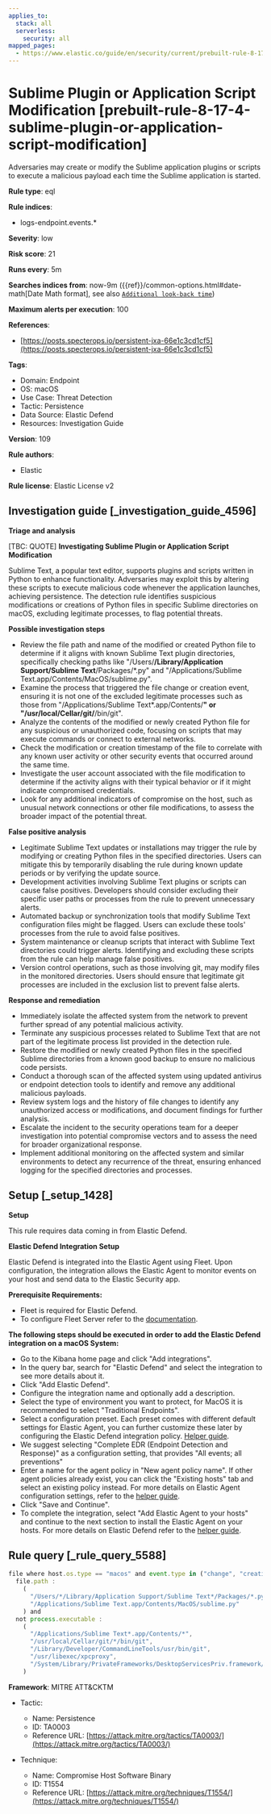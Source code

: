 ```yaml
---
applies_to:
  stack: all
  serverless:
    security: all
mapped_pages:
  - https://www.elastic.co/guide/en/security/current/prebuilt-rule-8-17-4-sublime-plugin-or-application-script-modification.html
---
```


# Sublime Plugin or Application Script Modification [prebuilt-rule-8-17-4-sublime-plugin-or-application-script-modification]

Adversaries may create or modify the Sublime application plugins or scripts to execute a malicious payload each time the Sublime application is started.

**Rule type**: eql

**Rule indices**:

* logs-endpoint.events.*

**Severity**: low

**Risk score**: 21

**Runs every**: 5m

**Searches indices from**: now-9m ({{ref}}/common-options.html#date-math[Date Math format], see also [`Additional look-back time`](docs-content://solutions/security/detect-and-alert/create-detection-rule.md#rule-schedule))

**Maximum alerts per execution**: 100

**References**:

* [https://posts.specterops.io/persistent-jxa-66e1c3cd1cf5](https://posts.specterops.io/persistent-jxa-66e1c3cd1cf5)

**Tags**:

* Domain: Endpoint
* OS: macOS
* Use Case: Threat Detection
* Tactic: Persistence
* Data Source: Elastic Defend
* Resources: Investigation Guide

**Version**: 109

**Rule authors**:

* Elastic

**Rule license**: Elastic License v2

## Investigation guide [_investigation_guide_4596]

**Triage and analysis**

[TBC: QUOTE]
**Investigating Sublime Plugin or Application Script Modification**

Sublime Text, a popular text editor, supports plugins and scripts written in Python to enhance functionality. Adversaries may exploit this by altering these scripts to execute malicious code whenever the application launches, achieving persistence. The detection rule identifies suspicious modifications or creations of Python files in specific Sublime directories on macOS, excluding legitimate processes, to flag potential threats.

**Possible investigation steps**

* Review the file path and name of the modified or created Python file to determine if it aligns with known Sublime Text plugin directories, specifically checking paths like "/Users/**/Library/Application Support/Sublime Text**/Packages/*.py" and "/Applications/Sublime Text.app/Contents/MacOS/sublime.py".
* Examine the process that triggered the file change or creation event, ensuring it is not one of the excluded legitimate processes such as those from "/Applications/Sublime Text*.app/Contents/**" or "/usr/local/Cellar/git/**/bin/git".
* Analyze the contents of the modified or newly created Python file for any suspicious or unauthorized code, focusing on scripts that may execute commands or connect to external networks.
* Check the modification or creation timestamp of the file to correlate with any known user activity or other security events that occurred around the same time.
* Investigate the user account associated with the file modification to determine if the activity aligns with their typical behavior or if it might indicate compromised credentials.
* Look for any additional indicators of compromise on the host, such as unusual network connections or other file modifications, to assess the broader impact of the potential threat.

**False positive analysis**

* Legitimate Sublime Text updates or installations may trigger the rule by modifying or creating Python files in the specified directories. Users can mitigate this by temporarily disabling the rule during known update periods or by verifying the update source.
* Development activities involving Sublime Text plugins or scripts can cause false positives. Developers should consider excluding their specific user paths or processes from the rule to prevent unnecessary alerts.
* Automated backup or synchronization tools that modify Sublime Text configuration files might be flagged. Users can exclude these tools' processes from the rule to avoid false positives.
* System maintenance or cleanup scripts that interact with Sublime Text directories could trigger alerts. Identifying and excluding these scripts from the rule can help manage false positives.
* Version control operations, such as those involving git, may modify files in the monitored directories. Users should ensure that legitimate git processes are included in the exclusion list to prevent false alerts.

**Response and remediation**

* Immediately isolate the affected system from the network to prevent further spread of any potential malicious activity.
* Terminate any suspicious processes related to Sublime Text that are not part of the legitimate process list provided in the detection rule.
* Restore the modified or newly created Python files in the specified Sublime directories from a known good backup to ensure no malicious code persists.
* Conduct a thorough scan of the affected system using updated antivirus or endpoint detection tools to identify and remove any additional malicious payloads.
* Review system logs and the history of file changes to identify any unauthorized access or modifications, and document findings for further analysis.
* Escalate the incident to the security operations team for a deeper investigation into potential compromise vectors and to assess the need for broader organizational response.
* Implement additional monitoring on the affected system and similar environments to detect any recurrence of the threat, ensuring enhanced logging for the specified directories and processes.


## Setup [_setup_1428]

**Setup**

This rule requires data coming in from Elastic Defend.

**Elastic Defend Integration Setup**

Elastic Defend is integrated into the Elastic Agent using Fleet. Upon configuration, the integration allows the Elastic Agent to monitor events on your host and send data to the Elastic Security app.

**Prerequisite Requirements:**

* Fleet is required for Elastic Defend.
* To configure Fleet Server refer to the [documentation](docs-content://reference/ingestion-tools/fleet/fleet-server.md).

**The following steps should be executed in order to add the Elastic Defend integration on a macOS System:**

* Go to the Kibana home page and click "Add integrations".
* In the query bar, search for "Elastic Defend" and select the integration to see more details about it.
* Click "Add Elastic Defend".
* Configure the integration name and optionally add a description.
* Select the type of environment you want to protect, for MacOS it is recommended to select "Traditional Endpoints".
* Select a configuration preset. Each preset comes with different default settings for Elastic Agent, you can further customize these later by configuring the Elastic Defend integration policy. [Helper guide](docs-content://solutions/security/configure-elastic-defend/configure-an-integration-policy-for-elastic-defend.md).
* We suggest selecting "Complete EDR (Endpoint Detection and Response)" as a configuration setting, that provides "All events; all preventions"
* Enter a name for the agent policy in "New agent policy name". If other agent policies already exist, you can click the "Existing hosts" tab and select an existing policy instead. For more details on Elastic Agent configuration settings, refer to the [helper guide](docs-content://reference/ingestion-tools/fleet/agent-policy.md).
* Click "Save and Continue".
* To complete the integration, select "Add Elastic Agent to your hosts" and continue to the next section to install the Elastic Agent on your hosts. For more details on Elastic Defend refer to the [helper guide](docs-content://solutions/security/configure-elastic-defend/install-elastic-defend.md).


## Rule query [_rule_query_5588]

```js
file where host.os.type == "macos" and event.type in ("change", "creation") and file.extension : "py" and
  file.path :
    (
      "/Users/*/Library/Application Support/Sublime Text*/Packages/*.py",
      "/Applications/Sublime Text.app/Contents/MacOS/sublime.py"
    ) and
  not process.executable :
    (
      "/Applications/Sublime Text*.app/Contents/*",
      "/usr/local/Cellar/git/*/bin/git",
      "/Library/Developer/CommandLineTools/usr/bin/git",
      "/usr/libexec/xpcproxy",
      "/System/Library/PrivateFrameworks/DesktopServicesPriv.framework/Versions/A/Resources/DesktopServicesHelper"
    )
```

**Framework**: MITRE ATT&CKTM

* Tactic:

    * Name: Persistence
    * ID: TA0003
    * Reference URL: [https://attack.mitre.org/tactics/TA0003/](https://attack.mitre.org/tactics/TA0003/)

* Technique:

    * Name: Compromise Host Software Binary
    * ID: T1554
    * Reference URL: [https://attack.mitre.org/techniques/T1554/](https://attack.mitre.org/techniques/T1554/)



